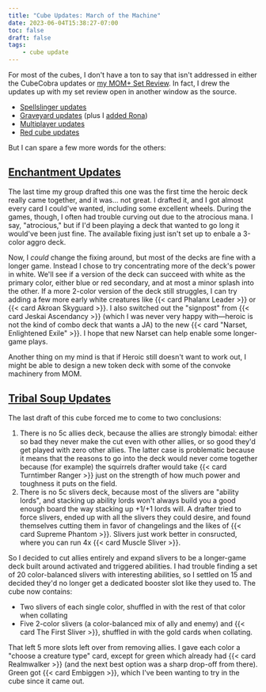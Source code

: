 ```yaml
---
title: "Cube Updates: March of the Machine"
date: 2023-06-04T15:38:27-07:00
toc: false
draft: false
tags:
    - cube update
---
```


For most of the cubes, I don't have a ton to say that isn't addressed in either the CubeCobra updates or [my MOM+ Set Review](/posts/2023-06-04-set-review-mom). In fact, I drew the updates up with my set review open in another window as the source.

  * [Spellslinger updates](https://cubecobra.com/cube/blog/blogpost/e9d11609-a7fc-480f-b4b1-9cc69d8a639a)
  * [Graveyard updates](https://cubecobra.com/cube/blog/blogpost/efd6f00b-1595-45c7-92b9-f745f432a897) (plus I [added Rona](https://cubecobra.com/cube/blog/blogpost/454cd57d-d600-4d2b-b2a4-846d619d3ff7))
  * [Multiplayer updates](https://cubecobra.com/cube/blog/blogpost/2ca60dc1-914c-45f2-acae-a50fe0daffcb)
  * [Red cube updates](https://cubecobra.com/cube/blog/blogpost/b6b63cca-09c2-4509-8521-d8351c87742d)

But I can spare a few more words for the others:


## [Enchantment Updates](https://cubecobra.com/cube/blog/blogpost/bf2c7e17-8d61-4983-948c-029acf27939c)

The last time my group drafted this one was the first time the heroic deck really came together, and it was... not great. I drafted it, and I got almost every card I could've wanted, including some excellent wheels. During the games, though, I often had trouble curving out due to the atrocious mana. I say, "atrocious," but if I'd been playing a deck that wanted to go long it would've been just fine. The available fixing just isn't set up to enbale a 3-color aggro deck.

Now, I _could_ change the fixing around, but most of the decks are fine with a longer game. Instead I chose to try concentrating more of the deck's power in white. We'll see if a version of the deck can succeed with white as the primary color, either blue or red secondary, and at most a minor splash into the other. If a more 2-color version of the deck still struggles, I can try adding a few more early white creatures like {{< card Phalanx Leader >}} or {{< card Akroan Skyguard >}}. I also switched out the "signpost" from {{< card Jeskai Ascendancy >}} (which I was never very happy with—heroic is not the kind of combo deck that wants a JA) to the new {{< card "Narset, Enlightened Exile" >}}. I hope that new Narset can help enable some longer-game plays.

Another thing on my mind is that if Heroic still doesn't want to work out, I might be able to design a new token deck with some of the convoke machinery from MOM.


## [Tribal Soup Updates](https://cubecobra.com/cube/blog/blogpost/6b7d9f5c-4bb2-405c-a37b-9bfe9248d886)

The last draft of this cube forced me to come to two conclusions:

 1. There is no 5c allies deck, because the allies are strongly bimodal: either so bad they never make the cut even with other allies, or so good they'd get played with zero other allies. The latter case is problematic because it means that the reasons to go into the deck would never come together because (for example) the squirrels drafter would take {{< card Turntimber Ranger >}} just on the strength of how much power and toughness it puts on the field.
 2. There is no 5c slivers deck, because most of the slivers are "ability lords", and stacking up ability lords won't always build you a good enough board the way stacking up +1/+1 lords will. A drafter tried to force slivers, ended up with all the slivers they could desire, and found themselves cutting them in favor of changelings and the likes of {{< card Supreme Phantom >}}. Slivers just work better in consructed, where you can run 4x {{< card Muscle Sliver >}}.

So I decided to cut allies entirely and expand slivers to be a longer-game deck built around activated and triggered abilities. I had trouble finding a set of 20 color-balanced slivers with interesting abilities, so I settled on 15 and decided they'd no longer get a dedicated booster slot like they used to. The cube now contains:

  * Two slivers of each single color, shuffled in with the rest of that color when collating
  * Five 2-color slivers (a color-balanced mix of ally and enemy) and {{< card The First Sliver >}}, shuffled in with the gold cards when collating.

That left 5 more slots left over from removing allies. I gave each color a "choose a creature type" card, except for green which already had {{< card Realmwalker >}} (and the next best option was a sharp drop-off from there). Green got {{< card Embiggen >}}, which I've been wanting to try in the cube since it came out.